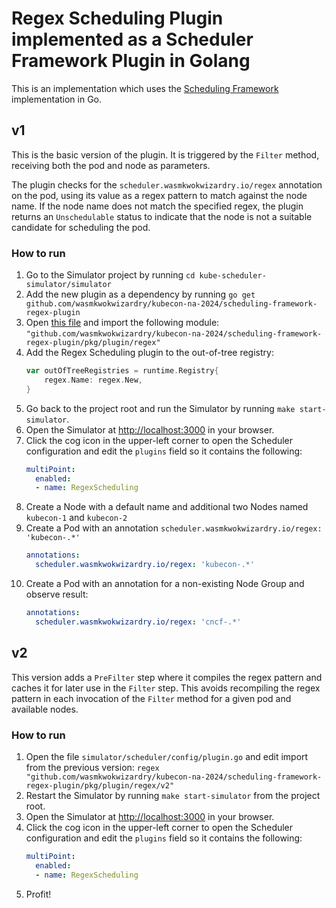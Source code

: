 # Regex Scheduling Plugin implemented as a Scheduler Framework Plugin in Golang

This is an implementation which uses the [Scheduling Framework](https://github.com/kubernetes-sigs/scheduler-plugins) implementation in Go.


## v1

This is the basic version of the plugin. It is triggered by the `Filter` method,
receiving both the pod and node as parameters.

The plugin checks for the `scheduler.wasmkwokwizardry.io/regex` annotation on the pod,
using its value as a regex pattern to match against the node name.
If the node name does not match the specified regex,
the plugin returns an `Unschedulable` status to indicate that the node is not a suitable candidate for scheduling the pod.

### How to run

1. Go to the Simulator project by running `cd kube-scheduler-simulator/simulator`
2. Add the new plugin as a dependency by running `go get github.com/wasmkwokwizardry/kubecon-na-2024/scheduling-framework-regex-plugin`
3. Open [this file](../kube-scheduler-simulator/simulator/scheduler/config/plugin.go) and import the following module: `"github.com/wasmkwokwizardry/kubecon-na-2024/scheduling-framework-regex-plugin/pkg/plugin/regex"`
4. Add the Regex Scheduling plugin to the out-of-tree registry:
    ```go
    var outOfTreeRegistries = runtime.Registry{
        regex.Name: regex.New,
    }
    ```
5. Go back to the project root and run the Simulator by running `make start-simulator`.
6. Open the Simulator at [http://localhost:3000](http://localhost:3000) in your browser.
7. Click the cog icon in the upper-left corner to open the Scheduler configuration and edit the `plugins` field so it contains the following:
    ```yaml
    multiPoint:
      enabled:  
      - name: RegexScheduling
    ```
8. Create a Node with a default name and additional two Nodes named `kubecon-1` and `kubecon-2`
9. Create a Pod with an annotation `scheduler.wasmkwokwizardry.io/regex: 'kubecon-.*'`
    ```yaml
    annotations:
      scheduler.wasmkwokwizardry.io/regex: 'kubecon-.*'
    ```
10. Create a Pod with an annotation for a non-existing Node Group and observe result:
     ```yaml
     annotations:
       scheduler.wasmkwokwizardry.io/regex: 'cncf-.*'
     ```

## v2

This version adds a `PreFilter` step where it compiles the regex pattern
and caches it for later use in the `Filter` step.
This avoids recompiling the regex pattern in each invocation of the `Filter` method for a given pod and available nodes.

### How to run

1. Open the file `simulator/scheduler/config/plugin.go` and edit import from the previous version: `regex "github.com/wasmkwokwizardry/kubecon-na-2024/scheduling-framework-regex-plugin/pkg/plugin/regex/v2"`
2. Restart the Simulator by running `make start-simulator` from the project root.
3. Open the Simulator at [http://localhost:3000](http://localhost:3000) in your browser.
4. Click the cog icon in the upper-left corner to open the Scheduler configuration and edit the `plugins` field so it contains the following:
    ```yaml
    multiPoint:
      enabled:  
      - name: RegexScheduling
    ```
5. Profit!
